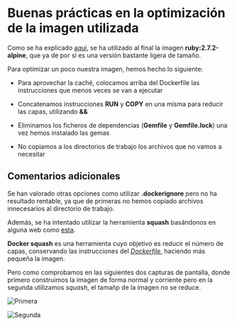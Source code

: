 # Buenas prácticas en la optimización de la imagen utilizada

Como se ha explicado [aquí](https://github.com/biilal1999/GameStore/blob/master/docs/ComparativaImagenes.md), se ha utilizado al final la imagen **ruby:2.7.2-alpine**, que ya de por sí es una versión bastante ligera de tamaño.

Para optimizar un poco nuestra imagen, hemos hecho lo siguiente:

+ Para aprovechar la caché, colocamos arriba del Dockerfile las instrucciones que menos veces se van a ejecutar

+ Concatenamos instrucciones **RUN** y **COPY** en una misma para reducir las capas, utilizando **&&**

+ Eliminamos los ficheros de dependencias (**Gemfile** y **Gemfile.lock**) una vez hemos instalado las gemas

+ No copiamos a los directorios de trabajo los archivos que no vamos a necesitar


## Comentarios adicionales

Se han valorado otras opciones como utilizar **.dockerignore** pero no ha resultado rentable, ya que de primeras no hemos copiado archivos innecesarios al directorio de trabajo.

Además, se ha intentado utilizar la herramienta **squash** basándonos en alguna web como [esta](https://www.back2code.me/2020/02/squashing-docker-images/).

**Docker squash** es una herramienta cuyo objetivo es reducir el número de capas, conservando las instrucciones del [*Dockerfile*](https://github.com/biilal1999/GameStore/blob/master/Dockerfile), haciendo más pequeña la imagen.

Pero como comprobamos en las siguientes dos capturas de pantalla, donde primero construimos la imagen de forma normal y corriente pero en la segunda utilizamos *squash*, el tamañp de la imagen no se reduce.


![Primera](https://github.com/biilal1999/GameStore/blob/master/docs/img/SquashPrimera.png)


![Segunda](https://github.com/biilal1999/GameStore/blob/master/docs/img/SquashSegunda.png)
